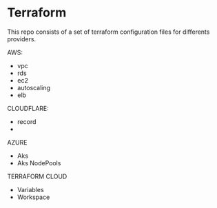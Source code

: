 # Terraform


This repo consists of a set of terraform configuration files for differents providers.


AWS:
  - vpc
  - rds
  - ec2
  - autoscaling
  - elb
  
  
CLOUDFLARE:
  - record
  - 

AZURE
  - Aks
  - Aks NodePools

TERRAFORM CLOUD
  - Variables
  - Workspace